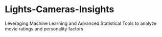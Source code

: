 # Lights-Cameras-Insights
Leveraging Machine Learning and Advanced Statistical Tools to analyze movie ratings and personality factors
